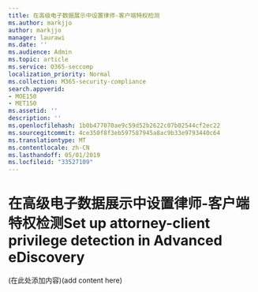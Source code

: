```yaml
---
title: 在高级电子数据展示中设置律师-客户端特权检测
ms.author: markjjo
author: markjjo
manager: laurawi
ms.date: ''
ms.audience: Admin
ms.topic: article
ms.service: O365-seccomp
localization_priority: Normal
ms.collection: M365-security-compliance
search.appverid:
- MOE150
- MET150
ms.assetid: ''
description: ''
ms.openlocfilehash: 1b0b477070ae9c59d52b2622c07b02544cf2ec22
ms.sourcegitcommit: 4ce350f8f3eb597587945a8ac9b33e9793440c64
ms.translationtype: MT
ms.contentlocale: zh-CN
ms.lasthandoff: 05/01/2019
ms.locfileid: "33527109"
---
```

# <a name="set-up-attorney-client-privilege-detection-in-advanced-ediscovery"></a><span data-ttu-id="7db56-102">在高级电子数据展示中设置律师-客户端特权检测</span><span class="sxs-lookup"><span data-stu-id="7db56-102">Set up attorney-client privilege detection in Advanced eDiscovery</span></span>

<span data-ttu-id="7db56-103">(在此处添加内容)</span><span class="sxs-lookup"><span data-stu-id="7db56-103">(add content here)</span></span>
